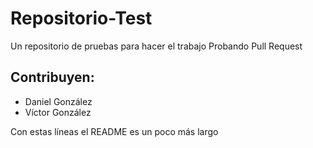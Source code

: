 # Repositorio-Test
Un repositorio de pruebas para hacer el trabajo
Probando Pull Request

## Contribuyen:
- Daniel González
- Víctor González

Con estas líneas el README es un poco más largo
